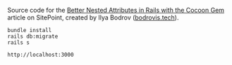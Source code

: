 Source code for the [Better Nested Attributes in Rails with the Cocoon Gem](https://www.sitepoint.com/better-nested-attributes-in-rails-with-the-cocoon-gem/) article on
SitePoint,
created by Ilya Bodrov ([bodrovis.tech](http://bodrovis.tech)).

``` 
bundle install
rails db:migrate
rails s

http://localhost:3000
